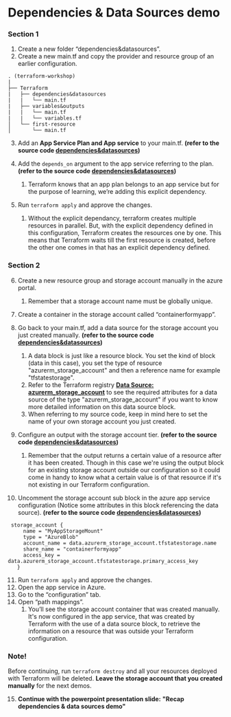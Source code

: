 # Dependencies & Data Sources demo

### Section 1
1. Create a new folder “dependencies&datasources”.
2. Create a new main.tf and copy the provider and resource group of an earlier configuration.

```
. (terraform-workshop)
|
├── Terraform
|   ├── dependencies&datasources
|   |   └── main.tf
|   ├── variables&outputs
|   |   └── main.tf
|   |   └── variables.tf
│   └── first-resource
│       └── main.tf

```

3. Add an **App Service Plan and App service** to your main.tf. **(refer to the source code [dependencies&datasources](./main.tf))**
4. Add the ``depends_on`` argument to the app service referring to the plan. **(refer to the source code [dependencies&datasources](./main.tf))** </br>
   1. Terraform knows that an app plan belongs to an app service but for the purpose of learning, we’re adding this explicit dependency.

5. Run ``terraform apply`` and approve the changes.
   1. Without the explicit dependancy, terraform creates multiple resources in parallel. But, with the explicit dependency defined in this configuration, Terraform creates the resources one by one. This means that Terraform waits till the first resource is created, before the other one comes in that has an explicit dependency defined.

### Section 2
6. Create a new resource group and storage account manually in the azure portal. </br>
   1. Remember that a storage account name must be globally unique.
7. Create a container in the storage account called “containerformyapp”.
8. Go back to your main.tf, add a data source for the storage account you just created manually. **(refer to the source code [dependencies&datasources](./main.tf))**
   1. A data block is just like a resource block. You set the kind of block (data in this case), you set the type of resource "azurerm_storage_account" and then a reference name for example "tfstatestorage".
   2. Refer to the Terraform registry **[Data Source: azurerm_storage_account](https://registry.terraform.io/providers/hashicorp/azurerm/latest/docs/data-sources/storage_account)** to see the required attributes for a data source of the type "azurerm_storage_account" if you want to know more detailed information on this data source block. 
   3. When referring to my source code, keep in mind here to set the name of your own storage account you just created.

9.  Configure an output with the storage account tier. **(refer to the source code [dependencies&datasources](./main.tf))**
    1.  Remember that the output returns a certain value of a resource after it has been created. Though in this case we're using the output block for an existing storage account outside our configuration so it could come in handy to know what a certain value is of that resource if it's not existing in our Terraform configuration.

10. Uncomment the storage account sub block in the azure app service configuration (Notice some attributes in this block referencing the data source). **(refer to the source code [dependencies&datasources](./main.tf))**

```
 storage_account {
     name = "MyAppStorageMount"
     type = "AzureBlob"
     account_name = data.azurerm_storage_account.tfstatestorage.name
     share_name = "containerformyapp"
     access_key = data.azurerm_storage_account.tfstatestorage.primary_access_key
   }

```

11. Run ``terraform apply`` and approve the changes.
12. Open the app service in Azure.
13. Go to the “configuration” tab.
14. Open “path mappings”. </br>
    1.  You’ll see the storage account container that was created manually. It's now configured in the app service, that was created by Terraform with the use of a data source block, to retrieve the information on a resource that was outside your Terraform configuration.

### **Note!**
Before continuing, run ``terraform destroy`` and all your resources deployed with Terraform will be deleted. **Leave the storage account that you created manually** for the next demos.

15. **Continue with the powerpoint presentation slide:** **"Recap dependencies & data sources demo"**
